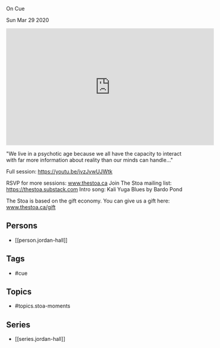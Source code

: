 

 On Cue 

Sun Mar 29 2020

<iframe width="560" height="315" src="https://www.youtube.com/embed/yBcn-8TZOzQ" title="Jordan Hall: On Cue (Stoa Moments)" frameborder="0" allow="accelerometer; autoplay; clipboard-write; encrypted-media; gyroscope; picture-in-picture" allowfullscreen ></iframe>

"We live in a psychotic age because we all have the capacity to interact with far more information about reality than our minds can handle..."

Full session: https://youtu.be/jvzJvwUJWtk

RSVP for more sessions: www.thestoa.ca
Join The Stoa mailing list: https://thestoa.substack.com
Intro song: Kali Yuga Blues by Bardo Pond

The Stoa is based on the gift economy. You can give us a gift here: www.thestoa.ca/gift

## Persons

- [[person.jordan-hall]]

## Tags

- #cue

## Topics

- #topics.stoa-moments

## Series

- [[series.jordan-hall]]

